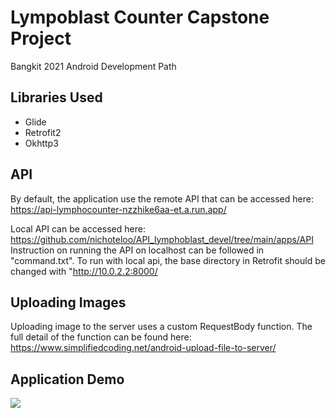 # Lympoblast Counter Capstone Project
Bangkit 2021 Android Development Path

## Libraries Used
* Glide
* Retrofit2
* Okhttp3

## API
By default, the application use the remote API that can be accessed here: https://api-lymphocounter-nzzhike6aa-et.a.run.app/

Local API can be accessed here: https://github.com/nichoteloo/API_lymphoblast_devel/tree/main/apps/API
Instruction on running the API on localhost can be followed in "command.txt".
To run with local api, the base directory in Retrofit should be changed with "http://10.0.2.2:8000/

## Uploading Images
Uploading image to the server uses a custom RequestBody function.
The full detail of the function can be found here: https://www.simplifiedcoding.net/android-upload-file-to-server/

## Application Demo
![](AppDemo.gif)
